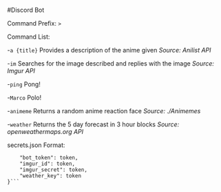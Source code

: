 #Discord Bot

Command Prefix:
`>`

Command List:

-`a {title}`
    Provides a description of the anime given
    *Source: Anilist API*

-`im`
    Searches for the image described and replies with the image
    *Source: Imgur API*

-`ping`
    Pong!

-`Marco`
    Polo!

-`animeme`
    Returns a random anime reaction face
    *Source: ./Animemes*

-`weather`
    Returns the 5 day forecast in 3 hour blocks
    *Source: openweathermaps.org API*
    
secrets.json Format:
```{
    "bot_token": token,
    "imgur_id": token,
    "imgur_secret": token,
    "weather_key": token
}```
